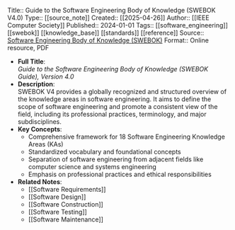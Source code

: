 Title:: Guide to the Software Engineering Body of Knowledge (SWEBOK V4.0)
  Type:: [[source_note]]
  Created:: [[2025-04-26]] 
  Author:: [[IEEE Computer Society]]
  Published:: 2024-01-01
  Tags:: [[software_engineering]] [[swebok]] [[knowledge_base]] [[standards]] [[reference]]
  Source:: [Software Engineering Body of Knowledge (SWEBOK)](https://www.computer.org/education/bodies-of-knowledge/software-engineering)
  Format:: Online resource, PDF

- **Full Title**:  
  *Guide to the Software Engineering Body of Knowledge (SWEBOK Guide), Version 4.0*
- **Description**:  
  SWEBOK V4 provides a globally recognized and structured overview of the knowledge areas in software engineering. It aims to define the scope of software engineering and promote a consistent view of the field, including its professional practices, terminology, and major subdisciplines.
- **Key Concepts**:
	- Comprehensive framework for 18 Software Engineering Knowledge Areas (KAs)
	- Standardized vocabulary and foundational concepts
	- Separation of software engineering from adjacent fields like computer science and systems engineering
	- Emphasis on professional practices and ethical responsibilities
- **Related Notes**:
	- [[Software Requirements]]
	- [[Software Design]]
	- [[Software Construction]]
	- [[Software Testing]]
	- [[Software Maintenance]]